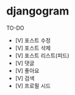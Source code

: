 # djangogram

TO-DO
- [V] 포스트 수정
- [V] 포스트 삭제
- [V] 포스트 리스트(피드)
- [V] 댓글
- [V] 좋아요
- [V] 검색
- [V] 프로필 시드

<!-- 
### DJANGO - INSTGRAM CLONECODING
#### DRF의 이해, TABLE 구성, HTML-CSS 기초수준의 구성, DJANGO의 디자인패턴과 Form으로 구성
 -->
